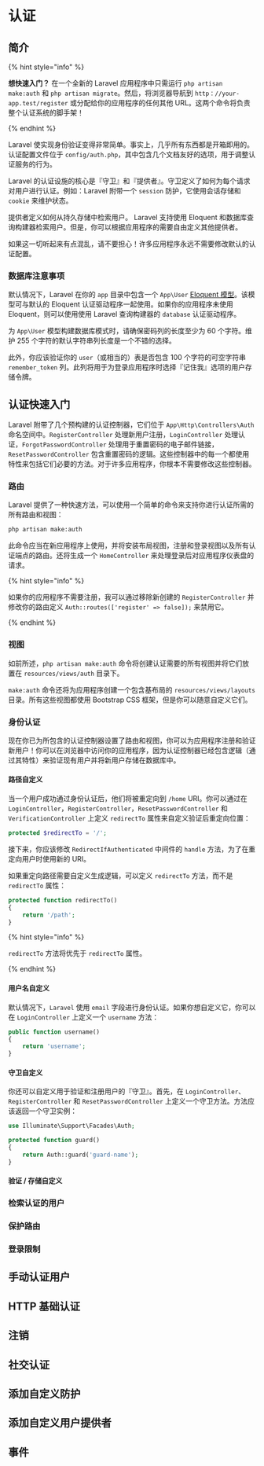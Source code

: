 # 认证

## 简介

{% hint style="info" %}

**想快速入门？** 在一个全新的 Laravel 应用程序中只需运行 `php artisan make:auth` 和 `php artisan migrate`。然后，将浏览器导航到 `http：//your-app.test/register` 或分配给你的应用程序的任何其他 URL。这两个命令将负责整个认证系统的脚手架！

{% endhint %}

Laravel 使实现身份验证变得非常简单。事实上，几乎所有东西都是开箱即用的。认证配置文件位于 `config/auth.php`，其中包含几个文档友好的选项，用于调整认证服务的行为。

Laravel 的认证设施的核心是『守卫』和『提供者』。守卫定义了如何为每个请求对用户进行认证。例如：Laravel 附带一个 `session` 防护，它使用会话存储和 `cookie` 来维护状态。

提供者定义如何从持久存储中检索用户。 Laravel 支持使用 Eloquent 和数据库查询构建器检索用户。但是，你可以根据应用程序的需要自由定义其他提供者。

如果这一切听起来有点混乱，请不要担心！许多应用程序永远不需要修改默认的认证配置。

### 数据库注意事项

默认情况下，Laravel 在你的 `app` 目录中包含一个 `App\User` [Eloquent 模型](https://laravel.com/docs/5.8/eloquent)。该模型可与默认的 Eloquent 认证驱动程序一起使用。如果你的应用程序未使用 Eloquent，则可以使用使用 Laravel 查询构建器的 `database` 认证驱动程序。

为 `App\User` 模型构建数据库模式时，请确保密码列的长度至少为 60 个字符。维护 255 个字符的默认字符串列长度是一个不错的选择。

此外，你应该验证你的 `user`（或相当的）表是否包含 100 个字符的可空字符串 `remember_token` 列。此列将用于为登录应用程序时选择『记住我』选项的用户存储令牌。

## 认证快速入门

Laravel 附带了几个预构建的认证控制器，它们位于 `App\Http\Controllers\Auth` 命名空间中。`RegisterController` 处理新用户注册，`LoginController` 处理认证，`ForgotPasswordController` 处理用于重置密码的电子邮件链接，`ResetPasswordController` 包含重置密码的逻辑。这些控制器中的每一个都使用特性来包括它们必要的方法。对于许多应用程序，你根本不需要修改这些控制器。

### 路由

Laravel 提供了一种快速方法，可以使用一个简单的命令来支持你进行认证所需的所有路由和视图：

```bash
php artisan make:auth
```

此命令应当在新应用程序上使用，并将安装布局视图，注册和登录视图以及所有认证端点的路由。还将生成一个 `HomeController` 来处理登录后对应用程序仪表盘的请求。

{% hint style="info" %}

如果你的应用程序不需要注册，我可以通过移除新创建的 `RegisterController` 并修改你的路由定义 `Auth::routes(['register' => false]);` 来禁用它。

{% endhint %}

### 视图

如前所述，`php artisan make:auth` 命令将创建认证需要的所有视图并将它们放置在 `resources/views/auth` 目录下。

`make:auth` 命令还将为应用程序创建一个包含基布局的 `resources/views/layouts` 目录。所有这些视图都使用 Bootstrap CSS 框架，但是你可以随意自定义它们。

### 身份认证

现在你已为所包含的认证控制器设置了路由和视图，你可以为应用程序注册和验证新用户！你可以在浏览器中访问你的应用程序，因为认证控制器已经包含逻辑（通过其特性）来验证现有用户并将新用户存储在数据库中。

#### 路径自定义

当一个用户成功通过身份认证后，他们将被重定向到 `/home` URI。你可以通过在 `LoginController`，`RegisterController`，`ResetPasswordController` 和 `VerificationController` 上定义 `redirectTo` 属性来自定义验证后重定向位置：

```php
protected $redirectTo = '/';
```

接下来，你应该修改 `RedirectIfAuthenticated` 中间件的 `handle` 方法，为了在重定向用户时使用新的 URI。

如果重定向路径需要自定义生成逻辑，可以定义 `redirectTo` 方法，而不是 `redirectTo` 属性：

```php
protected function redirectTo()
{
    return '/path';
}
```

{% hint style="info" %}

`redirectTo` 方法将优先于 `redirectTo` 属性。

{% endhint %}

#### 用户名自定义

默认情况下，`Laravel` 使用 `email` 字段进行身份认证。如果你想自定义它，你可以在 `LoginController` 上定义一个 `username` 方法：

```php
public function username()
{
    return 'username';
}
```

#### 守卫自定义

你还可以自定义用于验证和注册用户的『守卫』。首先，在 `LoginController`、`RegisterController` 和 `ResetPasswordController` 上定义一个守卫方法。方法应该返回一个守卫实例：

```php
use Illuminate\Support\Facades\Auth;

protected function guard()
{
    return Auth::guard('guard-name');
}
```

#### 验证 / 存储自定义

### 检索认证的用户

### 保护路由

### 登录限制

## 手动认证用户

## HTTP 基础认证

## 注销

## 社交认证

## 添加自定义防护

## 添加自定义用户提供者

## 事件
